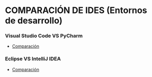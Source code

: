 # COMPARACIÓN DE IDES (Entornos de desarrollo)

### Visual Studio Code VS PyCharm
- [Comparación](https://obezeq.github.io/DAW1B-Practica-2-2-Evaluacion-IDEs_Grupal/Grupal-VSCode-PyCharm)

### Eclipse VS IntelliJ IDEA
- [Comparación](https://obezeq.github.io/DAW1B-Practica-2-2-Evaluacion-IDEs_Grupal/Grupal-Eclipse-IntelliJIDEA)
